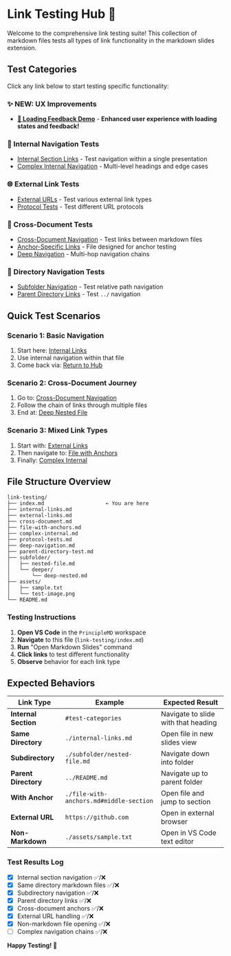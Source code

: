 # Link Testing Hub 🔗

Welcome to the comprehensive link testing suite! This collection of markdown files tests all types of link functionality in the markdown slides extension.



## Test Categories

Click any link below to start testing specific functionality:

### ✨ NEW: UX Improvements  
- **[🚀 Loading Feedback Demo](./loading-feedback-demo.md)** - **Enhanced user experience with loading states and feedback!**

### 📍 Internal Navigation Tests
- [Internal Section Links](./internal-links.md) - Test navigation within a single presentation
- [Complex Internal Navigation](./complex-internal.md) - Multi-level headings and edge cases

### 🌐 External Link Tests  
- [External URLs](./external-links.md) - Test various external link types
- [Protocol Tests](./protocol-tests.md) - Test different URL protocols

### 📄 Cross-Document Tests
- [Cross-Document Navigation](./cross-document.md) - Test links between markdown files
- [Anchor-Specific Links](./file-with-anchors.md) - File designed for anchor testing
- [Deep Navigation](./deep-navigation.md) - Multi-hop navigation chains

### 📁 Directory Navigation Tests
- [Subfolder Navigation](./subfolder/nested-file.md) - Test relative path navigation
- [Parent Directory Links](./parent-directory-test.md) - Test `../` navigation



## Quick Test Scenarios

### Scenario 1: Basic Navigation
1. Start here: [Internal Links](./internal-links.md)
2. Use internal navigation within that file
3. Come back via: [Return to Hub](#test-categories)

### Scenario 2: Cross-Document Journey
1. Go to: [Cross-Document Navigation](./cross-document.md)
2. Follow the chain of links through multiple files
3. End at: [Deep Nested File](./subfolder/deeper/deep-nested.md)

### Scenario 3: Mixed Link Types
1. Start with: [External Links](./external-links.md)
2. Then navigate to: [File with Anchors](./file-with-anchors.md#middle-section)
3. Finally: [Complex Internal](./complex-internal.md#advanced-features)



## File Structure Overview

```
link-testing/
├── index.md                    ← You are here
├── internal-links.md          
├── external-links.md          
├── cross-document.md          
├── file-with-anchors.md       
├── complex-internal.md        
├── protocol-tests.md          
├── deep-navigation.md         
├── parent-directory-test.md   
├── subfolder/
│   ├── nested-file.md
│   └── deeper/
│       └── deep-nested.md
├── assets/
│   ├── sample.txt
│   └── test-image.png
└── README.md
```

### Testing Instructions
1. **Open VS Code** in the `PrincipleMD` workspace
2. **Navigate** to this file (`link-testing/index.md`)
3. **Run** "Open Markdown Slides" command
4. **Click links** to test different functionality
5. **Observe** behavior for each link type



## Expected Behaviors

| Link Type | Example | Expected Result |
|-----------|---------|----------------|
| **Internal Section** | `#test-categories` | Navigate to slide with that heading |
| **Same Directory** | `./internal-links.md` | Open file in new slides view |
| **Subdirectory** | `./subfolder/nested-file.md` | Navigate down into folder |
| **Parent Directory** | `../README.md` | Navigate up to parent folder |
| **With Anchor** | `./file-with-anchors.md#middle-section` | Open file and jump to section |
| **External URL** | `https://github.com` | Open in external browser |
| **Non-Markdown** | `./assets/sample.txt` | Open in VS Code text editor |

### Test Results Log
- [x] Internal section navigation ✅/❌
- [x] Same directory markdown files ✅/❌
- [x] Subdirectory navigation ✅/❌
- [x] Parent directory links ✅/❌
- [x] Cross-document anchors ✅/❌
- [x] External URL handling ✅/❌
- [x] Non-markdown file opening ✅/❌
- [ ] Complex navigation chains ✅/❌

**Happy Testing! 🚀** 